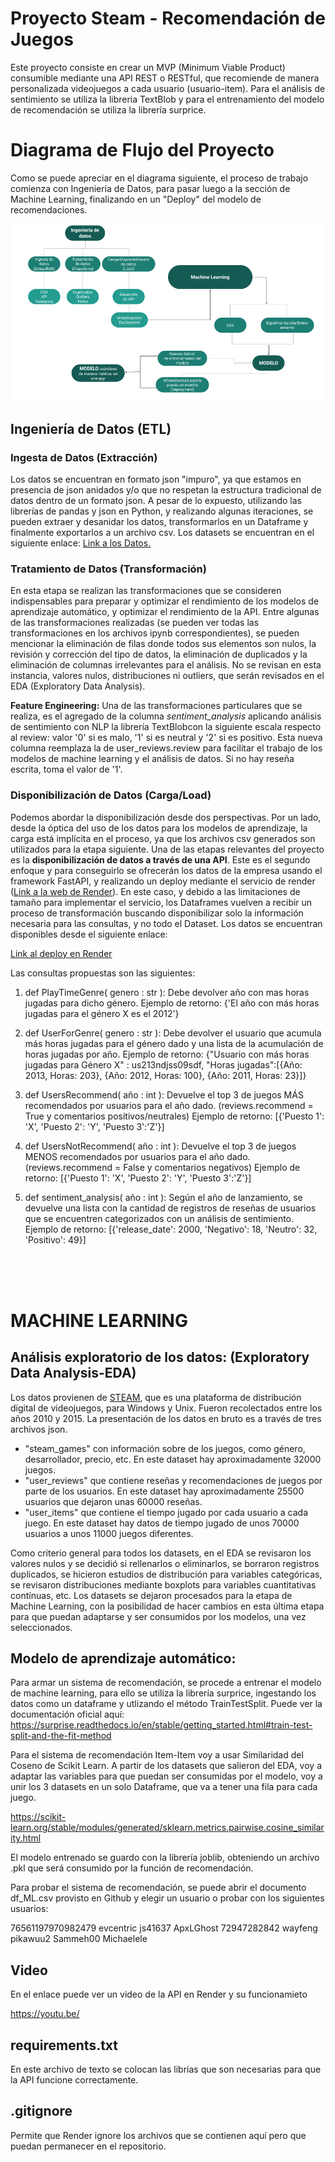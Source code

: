 # Proyecto Steam - Recomendación de Juegos

Este proyecto consiste en crear un MVP (Minimum Viable Product) consumible mediante una API REST o RESTful, que recomiende de manera personalizada videojuegos a cada usuario (usuario-item). Para el análisis de sentimiento se utiliza la libreria TextBlob y para el entrenamiento del modelo de recomendación se utiliza la librería surprice.

# Diagrama de Flujo del Proyecto

Como se puede apreciar en el diagrama siguiente, el proceso de trabajo comienza con Ingeniería de Datos, para pasar luego a la sección de Machine Learning, finalizando en un "Deploy" del modelo de recomendaciones.

![Diagrama de Trabajo](diagrama.png)

## Ingeniería de Datos (ETL)

### Ingesta de Datos (Extracción)

Los datos se encuentran en formato json "impuro", ya que estamos en presencia de json anidados y/o que no respetan la estructura tradicional de datos dentro de un formato json.
A pesar de lo expuesto, utilizando las librerías de pandas y json en Python, y realizando algunas iteraciones, se pueden extraer y desanidar los datos, transformarlos en un Dataframe y finalmente exportarlos a un archivo csv.
Los datasets se encuentran en el siguiente enlace: [Link a los Datos.](https://drive.google.com/drive/folders/1HqBG2-sUkz_R3h1dZU5F2uAzpRn7BSpj)

### Tratamiento de Datos (Transformación)

En esta etapa se realizan las transformaciones que se consideren indispensables para preparar y optimizar el rendimiento de los modelos de aprendizaje automático, y optimizar el rendimiento de la API.
Entre algunas de las transformaciones realizadas (se pueden ver todas las transformaciones en los archivos ipynb correspondientes), se pueden mencionar la eliminación de filas donde todos sus elementos son nulos, la revisión y corrección del tipo de datos, la eliminación de duplicados y la eliminación de columnas irrelevantes para el análisis. No se revisan en esta instancia, valores nulos, distribuciones ni outliers, que serán revisados en el EDA (Exploratory Data Analysis).

**Feature Engineering:** Una de las transformaciones particulares que se realiza, es el agregado de la columna *sentiment_analysis* aplicando análisis de sentimiento con NLP la librería TextBlobcon la siguiente escala respecto al review: valor '0' si es malo, '1' si es neutral y '2' si es positivo. Esta nueva columna reemplaza la de user_reviews.review para facilitar el trabajo de los modelos de machine learning y el análisis de datos. Si no hay reseña escrita, toma el valor de '1'.

### Disponibilización de Datos (Carga/Load)

Podemos abordar la disponibilización desde dos perspectivas. Por un lado, desde la óptica del uso de los datos para los modelos de aprendizaje, la carga está implícita en el proceso, ya que los archivos csv generados son utilizados para la etapa siguiente.
Una de las etapas relevantes del proyecto es la **disponibilización de datos a través de una API**. Este es el segundo enfoque y para conseguirlo se ofrecerán los datos de la empresa usando el framework FastAPI, y realizando un deploy mediante el servicio de render ([Link a la web de Render](https://henry-pi1-steam.onrender.com/docs)). En este caso, y debido a las limitaciones de tamaño para implementar el servicio, los Dataframes vuelven a recibir un proceso de transformación buscando disponibilizar solo la información necesaria para las consultas, y no todo el Dataset.
Los datos se encuentran disponibles desde el siguiente enlace:

[Link al deploy en Render](https://henry-pi1-steam.onrender.com/docs)

Las consultas propuestas son las siguientes:

  1) def PlayTimeGenre( genero : str ): Debe devolver año con mas horas jugadas para dicho género.
  Ejemplo de retorno: {'El año con más horas jugadas para el género X es el 2012'}
  
  2) def UserForGenre( genero : str ): Debe devolver el usuario que acumula más horas jugadas para el género dado y una lista de la acumulación de horas jugadas por año.
  Ejemplo de retorno: {"Usuario con más horas jugadas para Género X" : us213ndjss09sdf, "Horas jugadas":[{Año: 2013, Horas: 203}, {Año: 2012, Horas: 100}, {Año: 2011, Horas:   23}]}
  
  3) def UsersRecommend( año : int ): Devuelve el top 3 de juegos MÁS recomendados por usuarios para el año dado. (reviews.recommend = True y comentarios positivos/neutrales)
  Ejemplo de retorno: [{'Puesto 1': 'X', 'Puesto 2': 'Y', 'Puesto 3':'Z'}]
  
  4) def UsersNotRecommend( año : int ): Devuelve el top 3 de juegos MENOS recomendados por usuarios para el año dado. (reviews.recommend = False y comentarios negativos)
  Ejemplo de retorno: [{'Puesto 1': 'X', 'Puesto 2': 'Y', 'Puesto 3':'Z'}]
  
  5) def sentiment_analysis( año : int ): Según el año de lanzamiento, se devuelve una lista con la cantidad de registros de reseñas de usuarios que se encuentren categorizados con un análisis de sentimiento. Ejemplo de retorno: [{'release_date': 2000, 'Negativo': 18, 'Neutro': 32, 'Positivo': 49}]

<br> 
<br> 
<br> 

# MACHINE LEARNING

## Análisis exploratorio de los datos: (Exploratory Data Analysis-EDA)

Los datos provienen de [STEAM](https://store.steampowered.com/), que es una plataforma de distribución digital de videojuegos, para Windows y Unix. Fueron recolectados entre los años 2010 y 2015.
La presentación de los datos en bruto es a través de tres archivos json.

- "steam_games" con información sobre de los juegos, como género, desarrollador, precio, etc. En este dataset hay aproximadamente 32000 juegos.  
- "user_reviews" que contiene reseñas y recomendaciones de juegos por parte de los usuarios. En este dataset hay aproximadamente 25500 usuarios que dejaron unas 60000 reseñas.
- "user_items" que contiene el tiempo jugado por cada usuario a cada juego. En este dataset hay datos de tiempo jugado de unos 70000 usuarios a unos 11000 juegos diferentes.

Como criterio general para todos los datasets, en el EDA se revisaron los valores nulos y se decidió si rellenarlos o eliminarlos, se borraron registros duplicados, se hicieron estudios de distribución para variables categóricas, se revisaron distribuciones mediante boxplots para variables cuantitativas contínuas, etc. Los datasets se dejaron procesados para la etapa de Machine Learning, con la posibilidad de hacer cambios en esta última etapa para que puedan adaptarse y ser consumidos por los modelos, una vez seleccionados.

## Modelo de aprendizaje automático:

Para armar un sistema de recomendación, se procede a entrenar el modelo de machine learning, para ello se utiliza la librería surprice, ingestando los datos como un dataframe y utlizando el método TrainTestSplit. Puede ver la documentación oficial aquí: https://surprise.readthedocs.io/en/stable/getting_started.html#train-test-split-and-the-fit-method

Para el sistema de recomendación Item-Item voy a usar Similaridad del Coseno de Scikit Learn. A partir de los datasets que salieron del EDA, voy a adaptar las variables para que puedan ser consumidas por el modelo, voy a unir los 3 datasets en un solo Dataframe, que va a tener una fila para cada juego.

https://scikit-learn.org/stable/modules/generated/sklearn.metrics.pairwise.cosine_similarity.html

El modelo entrenado se guardo con la librería joblib, obteniendo un archivo .pkl que será consumido por la función de recomendación. 

Para probar el sistema de recomendación, se puede abrir el documento df_ML.csv provisto en Github y elegir un usuario o probar con los siguientes usuarios:

76561197970982479
evcentric
js41637
ApxLGhost
72947282842
wayfeng
pikawuu2
Sammeh00
Michaelele

## Video 
En el enlace puede ver un video de la API en Render y su funcionamieto

https://youtu.be/

## requirements.txt
En este archivo de texto se colocan las librías que son necesarias para que la API funcione correctamente. 

## .gitignore
Permite que Render ignore los archivos que se contienen aquí pero que puedan permanecer en el repositorio.  


